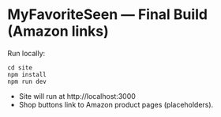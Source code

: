 # MyFavoriteSeen — Final Build (Amazon links)

Run locally:
```
cd site
npm install
npm run dev
```
- Site will run at http://localhost:3000
- Shop buttons link to Amazon product pages (placeholders).
